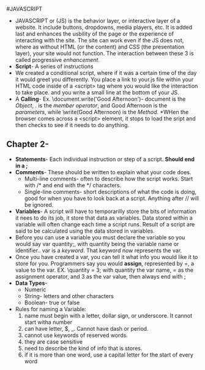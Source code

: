 #JAVASCRIPT
* JAVASCRIPT or \(JS) is the behavior layer, or interactive layer of a website.  It include buttons, dropdowns, media players, etc.
 It is added last and enhances the usbility of the page or the experience of interacting with the site.  The site can work even if the JS does not, where as  without HTML \(or the content) and CSS \(the presentation layer), your  site would not function.  The interaction between these 3 is called progressive *enhancement*.  
* **Script**- A series of instructions
* We created a conditional script, where if it was a certain time of the day it would greet you differently.  You place a link to your\.js file within your HTML code inside of a \<script> tag where you would like the interaction to take place. and you write a small line at the bottom of your JS.
 * A **Calling**- Ex. \document.write('Good Afternoon')- document is the *Object*, \. is the *member operator*, and Good Afternoon is the *parameters*, while \write(Good Afternoon) is the *Method*.
*WHen the browser comes across a \<script> element, it stops to load the sript and then checks to see if it needs to do anything.


## Chapter 2-
* **Statements**-  Each individual instruction or step of a script.  **Should end in a \;**
* **Comments**-  These should be written to explain what your code does.  
  * Multi-line comments- often to describe how the script works.  Start with \/* and end with the \*/ characters.
  * Single-line comments- short descriptions of what the code is doing, good for when you have to look back at a script. Anything after \// will be ignored.
* **Variables**- A script will have to temporarilly store the bits of information it nees to do its job, it store that data as variables.  Data stored within a variable will often change each time a script runs.  Result of a script  are said to be calculated using the data stored in variables.
 * Before you can use a variable you must declare the variable so you would say var quantity;, with quantity being the variable name or identifier..  var is a *keyword*.  That keyword now represents the var.  
 * Once you have created a var, you can tell it what info you would like it to store for you.  Programmers say you would **assign**, represented by \=, a value to the var.
   EX.  \quantity = 3; with quantity the var name, \= as the assignment operator, and 3 as the var value, then always end with \;
* **Data Types**-
  * Numeric
  * String- letters and other characters
  * Boolean- true or false
* Rules for naming a Variable:
  1. name must begin with a letter, dollar sign, or underscore.  It cannot start witha number
  1. can have letter, \$, \_.  Cannot have dash or period.
  1. cannot use keywords of reserved words.
  1. they are case sensitive
  1. need to describe the kind of info that is stores.
  1. if it is more than one word, use a capital letter for the start of every word
  